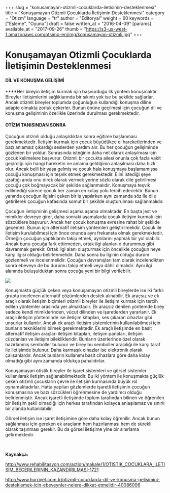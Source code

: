 +++
slug = "konusamayan-otizmli-cocuklarda-iletisimin-desteklenmesi"
title = "Konuşamayan Otizmli Çocuklarda İletişimin Desteklenmesi"
category = "Otizm"
language = "tr"
author = "Editoryal"
weight = 60
keywords = ["Eşleme", "Oyunu"]
draft = false
written_at = "2016-04-09"
[params]
available_at = "2017-09-26"
thumb = "https://s3-us-west-1.amazonaws.com/otsimo-en/img/konusamayan-otizmli.jpg"
+++


# Konuşamayan Otizmli Çocuklarda İletişimin Desteklenmesi

#### DİL VE KONUŞMA GELİŞİMİ

****Her bireyin iletişim kurmak için başvurduğu ilk yöntem konuşmaktır. Bireyler iletişimlerini sağlıklarında bir sıkıntı yok ise bu şekilde sağlarlar. Ancak otizmli bireyler toplumda çoğunluğun kullandığı konuşma diline adapte olmakta zorluk çekerler. Bunun önüne geçilmesi için çocuğun dil ve konuşma gelişiminin özellikle üzerinde durulması gerekmektedir.

#### OTİZM TANISINDAN SONRA

Çocuğun otizmli olduğu anlaşıldıktan sonra eğitime başlanması gerekmektedir. İletişim kurmak için çocuk büyüdükçe el hareketlerinden ve bazı anlamsız çıkardığı seslerden yardım alır. Bu her çocuğun gelişiminde gözlenen bir yoldur. Sonrasında isteğinin daha net olarak anlaşılması için çocuk kelimelere başvurur. Otizmli bir çocukta ailesi onunla çok fazla vakit geçirdiği için hangi hareketin ne anlama geldiğinin anlaşılması daha hızlı olur. Ancak belli bir yaşa gelmiş ve çocuk hala konuşmaya başlamamışsa çocuğu konuşması için teşvik etmek gerekmektedir. Elini istediği şeye uzattığı anda onu direk olarak vermek yerine sözlü olarak dile getirilmesi çocuğu çok boğmayacak bir şekilde sağlanmalıdır. Konuşmaya teşvik edilmediği sürece çocuk her zaman en kolay yolu tercih edecektir. Bunun yanında çocuğun ilgisini çeken bir iş yapılırken aynı zamanda söz ile dile getirilerek çocuğun kafasında somut bir şekilde oluşturulması sağlanmalıdır.

Çocuğun iletişiminin gelişmesi aşama aşama olmaktadır. En başta jest ve mimikler devreye girer, daha sonraki aşamalarda çocuk iletişim kurmak için sözcüklere başvurur. Ancak her çocuk konuşma evresine rahat bir şekilde geçemez. Bunun için alternatif iletişim yöntemleri geliştirilmelidir. Çocuk ile iletişim kurulabilmesi için önce onunda aynı frekansta olmak gerekmektedir. Örneğin çocuğun yaptıklarını takip etmek, aynılarını yapmak bir yol olabilir. Ancak bunu çocuğa fark ettirmeden, ortak ilgi alanları o durummuş gibi davranmak gerekir. Ortak ilgi alanı oluşturmak için öncelikle çocuğun neye karşı ilgisi olduğu belirlenmelidir. Daha sonra bu ilginin olduğu durum gözlenmeli ve incelenmelidir. Çocuğun davranışları tam olarak incelendikten sonra ebeveyn de bu durumu takip etmeli veya dâhil olmalıdır. Aynı ilgi alanında buluşulduktan sonra çocuğa yeni bir bilgi verilebilir.

![](https://s3-us-west-1.amazonaws.com/otsimo-en/img/blog_ici/play_tablets.jpg)

Konuşmakta güçlük çeken veya konuşamayan otizmli bireylerde ise iki farklı grupta incelenen alternatif çözümlerden destek alınabilir. Ek araçsız ve ek araçlı olarak iletişim biçimleri otizmli bireyler ile iletişim kurmak için tercih edilen yöntemler arasında yer almaktadır. Ek araçsız denilen yöntemde birey sadece kendi mimiklerinden, vücut dilinden ve işaretlerden yararlanır. Ek araçlı iletişim yönteminde ise iletişim kitapları, ses çıkaran cihazlar gibi unsurlar kullanılır. Ancak ek araçlı iletişim sistemlerinin kullanılabilmesi için bunların tekniklerini bilmek gerekmektedir. Ek araçlı iletişimde en basit alternatif iletişim araçları iletişim kitapları, iletişim panoları, iletişim cüzdanları ve iletişim bileklikleridir. Bunların üzerlerinde özel olarak hazırlanmış semboller bulunur ve birey bu semboller aracılığı ile karşı taraf ile iletişimde bulunur. Daha karmaşık cihazlar ise elektronik olarak çalışanlardır. Ancak bunların kullanımı basit cihazlara göre daha kolay olmadığı gibi aynı zamanda oldukça pahalıdırlar.

Konuşamayan otistik bireyler ile işaret sistemleri ve görsel sistemler kullanılarak iletişim sağlanabilmektedir. Bu iki yöntem ile konuşmakta güçlük çeken otizmli çocukların çevre ile iletişim kurmasında büyük rol oynamaktadırlar. Hatta yapılan gözlemlerde işaretli iletişimin çocuğun konuşmasına ve bazı sözcükleri öğrenmesine de yardımcı olduğu belirlenmiştir. Ancak işaretli iletişimde toplum tarafından bilinen ve öğrenilen bir iletişim şekli olmadığı için herkes tarafından kolayca anlaşılamaz ve sınırlı bir alanda kullanılabilir.

Görsel iletişim ise işaret iletişimine göre daha kolay öğrenilir. Ancak bunun sağlanması için gereken ek araçların hem hazırlanması hem de sürekli olarak taşınması gerekir. Bu da görsel iletişime yine bir sınırlama getirmektedir.

 

**Kaynakça:**

http://www.rehabilitasyon.com/action/makale/1/OTISTIK_COCUKLARA_ILETISIM_BECERILERININ_KAZANDIRILMASI-1721

http://www.hurriyet.com.tr/otizmli-cocuklarda-dil-ve-konusma-gelisimini-desteklemek-icin-ebeveynler-nelere-dikkat-etmelidir-40086006
